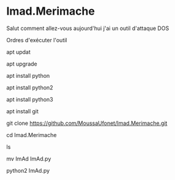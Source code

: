 # Imad.Merimache


Salut comment allez-vous aujourd'hui j'ai un outil d'attaque DOS


Ordres d'exécuter l'outil


apt updat


apt upgrade


apt install python


apt install python2


apt install python3


apt install git


git clone https://github.com/MoussaUfonet/Imad.Merimache.git


cd Imad.Merimache


ls


mv ImAd ImAd.py


python2 ImAd.py
